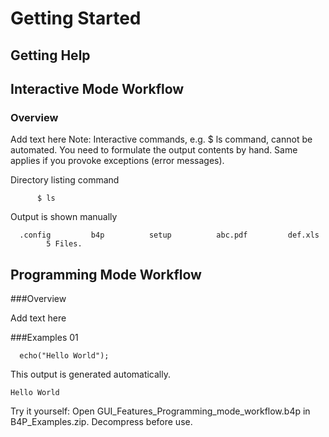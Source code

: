 # Getting Started


## Getting Help



## Interactive Mode Workflow



### Overview

Add text here Note: Interactive commands, e.g. $ ls command, cannot be automated. You need to formulate the output contents by hand. Same applies if you provoke exceptions (error messages).

Directory listing command
```text
      $ ls
```
Output is shown manually
```text
  .config         b4p          setup          abc.pdf         def.xls
        5 Files.
```



## Programming Mode Workflow


###Overview

Add text here

###Examples 01
```text
  echo("Hello World");
```

This output is generated automatically.
```text
Hello World
```
Try it yourself: Open GUI_Features_Programming_mode_workflow.b4p in B4P_Examples.zip. Decompress before use.



